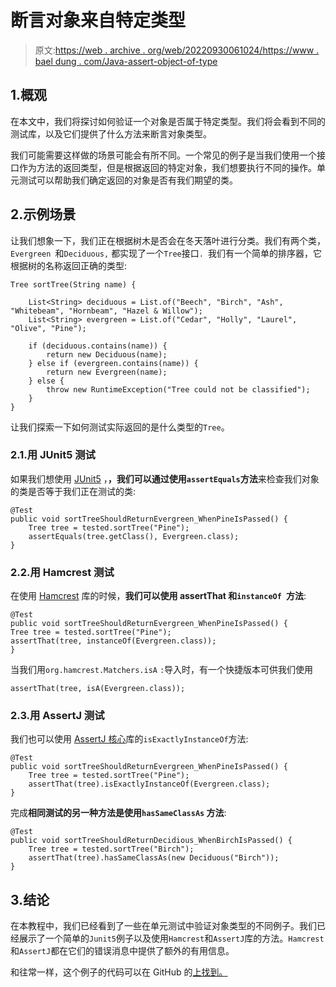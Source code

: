 # 断言对象来自特定类型

> 原文:[https://web . archive . org/web/20220930061024/https://www . bael dung . com/Java-assert-object-of-type](https://web.archive.org/web/20220930061024/https://www.baeldung.com/java-assert-object-of-type)

## 1.概观

在本文中，我们将探讨如何验证一个对象是否属于特定类型。我们将会看到不同的测试库，以及它们提供了什么方法来断言对象类型。

我们可能需要这样做的场景可能会有所不同。一个常见的例子是当我们使用一个接口作为方法的返回类型，但是根据返回的特定对象，我们想要执行不同的操作。单元测试可以帮助我们确定返回的对象是否有我们期望的类。

## 2.示例场景

让我们想象一下，我们正在根据树木是否会在冬天落叶进行分类。我们有两个类，`Evergreen `和`Deciduous,` 都实现了一个`Tree`接口`. `我们有一个简单的排序器，它根据树的名称返回正确的类型:

```
Tree sortTree(String name) {

    List<String> deciduous = List.of("Beech", "Birch", "Ash", "Whitebeam", "Hornbeam", "Hazel & Willow");
    List<String> evergreen = List.of("Cedar", "Holly", "Laurel", "Olive", "Pine");

    if (deciduous.contains(name)) {
        return new Deciduous(name);
    } else if (evergreen.contains(name)) {
        return new Evergreen(name);
    } else {
        throw new RuntimeException("Tree could not be classified");
    }
}
```

让我们探索一下如何测试实际返回的是什么类型的`Tree`。

### 2.1.用 JUnit5 测试

如果我们想使用 [JUnit5](/web/20220524035421/https://www.baeldung.com/junit-5) ，**，我们可以通过使用`assertEquals`方法**来检查我们对象的类是否等于我们正在测试的类:

```
@Test
public void sortTreeShouldReturnEvergreen_WhenPineIsPassed() {
    Tree tree = tested.sortTree("Pine");
    assertEquals(tree.getClass(), Evergreen.class);
} 
```

### 2.2.用 Hamcrest 测试

在使用 [Hamcrest](/web/20220524035421/https://www.baeldung.com/java-junit-hamcrest-guide) 库的时候，**我们可以使用 assertThat 和`instanceOf `方法**:

```
@Test
public void sortTreeShouldReturnEvergreen_WhenPineIsPassed() {
Tree tree = tested.sortTree("Pine");
assertThat(tree, instanceOf(Evergreen.class));
}
```

当我们用`org.hamcrest.Matchers.isA` `:`导入时，有一个快捷版本可供我们使用

```
assertThat(tree, isA(Evergreen.class));
```

### 2.3.用 AssertJ 测试

我们也可以使用 [AssertJ 核心](/web/20220524035421/https://www.baeldung.com/introduction-to-assertj)库的`isExactlyInstanceOf`方法:

```
@Test
public void sortTreeShouldReturnEvergreen_WhenPineIsPassed() {
    Tree tree = tested.sortTree("Pine");
    assertThat(tree).isExactlyInstanceOf(Evergreen.class);
}
```

完成**相同测试的另一种方法是使用`hasSameClassAs` 方法**:

```
@Test
public void sortTreeShouldReturnDecidious_WhenBirchIsPassed() {
    Tree tree = tested.sortTree("Birch");
    assertThat(tree).hasSameClassAs(new Deciduous("Birch"));
}
```

## 3.结论

在本教程中，我们已经看到了一些在单元测试中验证对象类型的不同例子。我们已经展示了一个简单的`Junit5`例子以及使用`Hamcrest`和`AssertJ`库的方法。`Hamcrest`和`AssertJ`都在它们的错误消息中提供了额外的有用信息。

和往常一样，这个例子的代码可以在 GitHub 的[上找到。](https://web.archive.org/web/20220524035421/https://github.com/eugenp/tutorials/tree/master/testing-modules/testing-assertions)